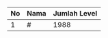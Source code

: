 | No | Nama            | Jumlah Level |
|----|-----------------|--------------|
| 1  | #    |    1988        |
